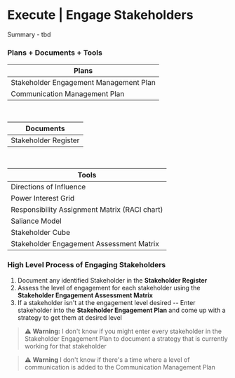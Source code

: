 # Execute | Engage Stakeholders

Summary - tbd

### Plans + Documents + Tools

| Plans                                  |
| -------------------------------------- |
| Stakeholder Engagement Management Plan |
| Communication Management Plan          |

<br>

| Documents            |
| -------------------- |
| Stakeholder Register |

<br>

| Tools                                         |
| --------------------------------------------- |
| Directions of Influence                       |
| Power Interest Grid                           |
| Responsibility Assignment Matrix (RACI chart) |
| Saliance Model                                |
| Stakeholder Cube                              |
| Stakeholder Engagement Assessment Matrix      |



### High Level Process of Engaging Stakeholders
1. Document any identified Stakeholder in the **Stakeholder Register**
2. Assess the level of engagement for each stakeholder using the **Stakeholder Engagement Assessment Matrix**
3. If a stakeholder isn't at the engagement level desired -- Enter stakeholder into the **Stakeholder Engagement Plan** and come up with a strategy to get them at desired level

> :warning: **Warning:** I don't know if you might enter every stakeholder in the Stakeholder Engagement Plan to document a strategy that is currently working for that stakeholder

> :warning: **Warning** I don't know if there's a time where a level of communication is added to the Communication Management Plan